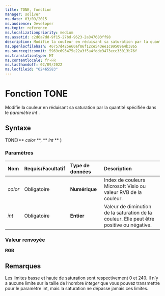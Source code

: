 ```yaml
---
title: TONE, fonction
manager: soliver
ms.date: 03/09/2015
ms.audience: Developer
ms.topic: reference
ms.localizationpriority: medium
ms.assetid: c2d6a7dd-9f15-27bd-9623-2a047683ff98
description: Modifie la couleur en réduisant sa saturation par la quantité spécifiée dans le paramètre int.
ms.openlocfilehash: 46757d425e60af86f12ce543ee1c99509a4b3865
ms.sourcegitcommit: 5969c693475e22a3f5a4fdde3473ecc33013b76f
ms.translationtype: MT
ms.contentlocale: fr-FR
ms.lasthandoff: 02/09/2022
ms.locfileid: "62465583"
---
```

# <a name="tone-function"></a>Fonction TONE

Modifie la couleur en réduisant sa saturation par la quantité spécifiée dans le _paramètre int_ . 
  
## <a name="syntax"></a>Syntaxe

TONE(** *color* **, ** *int* ** ) 
  
### <a name="parameters"></a>Paramètres

|**Nom**|**Requis/Facultatif**|**Type de données**|**Description**|
|:-----|:-----|:-----|:-----|
| _color_ <br/> |Obligatoire  <br/> |**Numérique** <br/> |Index de couleurs Microsoft Visio ou valeur RVB de la couleur.  <br/> |
| _int_ <br/> |Obligatoire  <br/> |**Entier** <br/> |Valeur de diminution de la saturation de la couleur. Elle peut être positive ou négative.  <br/> |
   
### <a name="return-value"></a>Valeur renvoyée

 **RGB**
  
## <a name="remarks"></a>Remarques

Les limites basse et haute de saturation sont respectivement 0 et 240. Il n’y a aucune limite sur la taille de l’nombre  _integer_ que vous pouvez transmettre pour le paramètre int, mais la saturation ne dépasse jamais ces limites. 
  

